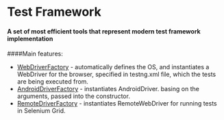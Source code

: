 # Test Framework
#### A set of most efficient tools that represent modern test framework implementation
####Main features:
- [WebDriverFactory](https://github.com/PavloBida/test-framework/blob/master/src/main/java/common/WebDriverFactory.java) - automatically defines the OS, and instantiates a WebDriver for the browser, specified in testng.xml file, which the tests are being executed from.
- [AndroidDriverFactory](https://github.com/PavloBida/test-framework/blob/master/src/main/java/common/AndroidDriverFactory.java) - instantiates AndroidDriver. basing on the arguments, passed into the constructor.
- [RemoteDriverFactory](https://github.com/PavloBida/test-framework/blob/master/src/main/java/common/RemoteDriverFactory.java) - instantiates RemoteWebDriver for running tests in Selenium Grid.